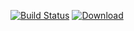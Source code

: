 [![Build Status](https://travis-ci.org/function61/turbobob.svg?branch=master)](https://travis-ci.org/function61/turbobob)
[![Download](https://api.bintray.com/packages/function61/turbobob/main/images/download.svg)](https://bintray.com/function61/turbobob/main/_latestVersion#files)
